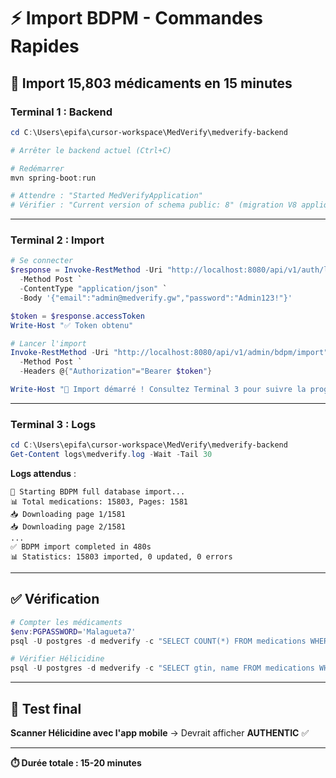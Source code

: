 # ⚡ Import BDPM - Commandes Rapides

## 🎯 Import 15,803 médicaments en 15 minutes

### **Terminal 1 : Backend**

```powershell
cd C:\Users\epifa\cursor-workspace\MedVerify\medverify-backend

# Arrêter le backend actuel (Ctrl+C)

# Redémarrer
mvn spring-boot:run

# Attendre : "Started MedVerifyApplication"
# Vérifier : "Current version of schema public: 8" (migration V8 appliquée)
```

---

### **Terminal 2 : Import**

```powershell
# Se connecter
$response = Invoke-RestMethod -Uri "http://localhost:8080/api/v1/auth/login" `
  -Method Post `
  -ContentType "application/json" `
  -Body '{"email":"admin@medverify.gw","password":"Admin123!"}'

$token = $response.accessToken
Write-Host "✅ Token obtenu"

# Lancer l'import
Invoke-RestMethod -Uri "http://localhost:8080/api/v1/admin/bdpm/import" `
  -Method Post `
  -Headers @{"Authorization"="Bearer $token"}

Write-Host "🚀 Import démarré ! Consultez Terminal 3 pour suivre la progression"
```

---

### **Terminal 3 : Logs**

```powershell
cd C:\Users\epifa\cursor-workspace\MedVerify\medverify-backend
Get-Content logs\medverify.log -Wait -Tail 30
```

**Logs attendus** :

```
🚀 Starting BDPM full database import...
📊 Total medications: 15803, Pages: 1581
📥 Downloading page 1/1581
📥 Downloading page 2/1581
...
✅ BDPM import completed in 480s
📊 Statistics: 15803 imported, 0 updated, 0 errors
```

---

## ✅ Vérification

```powershell
# Compter les médicaments
$env:PGPASSWORD='Malagueta7'
psql -U postgres -d medverify -c "SELECT COUNT(*) FROM medications WHERE cip13 IS NOT NULL;"

# Vérifier Hélicidine
psql -U postgres -d medverify -c "SELECT gtin, name FROM medications WHERE cip13 = '3400922385624';"
```

---

## 🧪 Test final

**Scanner Hélicidine avec l'app mobile** → Devrait afficher **AUTHENTIC** ✅

---

**⏱️ Durée totale : 15-20 minutes**




